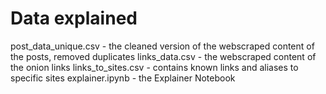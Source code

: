 # Data explained
post_data_unique.csv - the cleaned version of the webscraped content of the posts, removed duplicates
links_data.csv - the webscraped content of the onion links
links_to_sites.csv - contains known links and aliases to specific sites
explainer.ipynb - the Explainer Notebook
